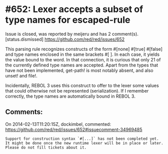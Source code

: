 
#652: Lexer accepts a subset of type names for escaped-rule
================================================================================
Issue is closed, was reported by meijeru and has 2 comment(s).
[status.dismissed]
<https://github.com/red/red/issues/652>

This parsing rule recognizes constructs of the form #[none] #[true] #[false] and type names enclosed in the same brackets #[ ]. In each case, it yields the value bound to the word. In that connection, it is curious that only 21 of the currently defined type names are accepted. Apart from the types that have not been implemented, get-path! is most notably absent, and also unset! and file!.

Incidentally, REBOL 3 uses this construct to offer to the lexer some values that could otherwise not be represented (serialization). If I remember correctly, the type names are automatically bound in REBOL 3.



Comments:
--------------------------------------------------------------------------------

On 2014-02-13T11:20:15Z, dockimbel, commented:
<https://github.com/red/red/issues/652#issuecomment-34969485>

    Support for construction syntax `#[...]` has not been completed yet. It might be done once the new runtime lexer will be in place or later. Please do not fill tickets about it.

